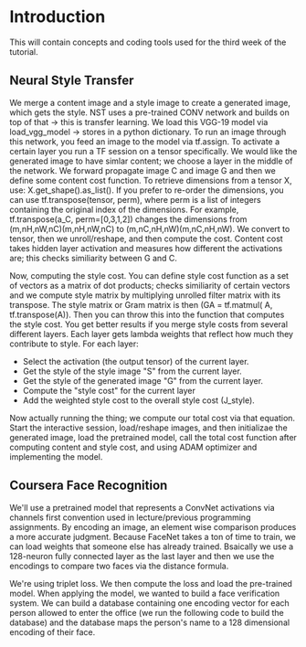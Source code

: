 # Introduction
This will contain concepts and coding tools used for the third week of the tutorial. 

## Neural Style Transfer

We merge a content image and a style image to create a generated image, which gets the style. NST uses a pre-trained CONV network and builds on top of that -> this is transfer learning. We load this VGG-19 model via load_vgg_model -> stores in a python dictionary. To run an image through this network, you feed an image to the model via tf.assign. To activate a certain layer you run a TF session on a tensor specifically. We would like the generated image to have simlar content; we choose a layer in the middle of the network. We forward propagate image C and image G and then we define some content cost function. To retrieve dimensions from a tensor X, use: X.get_shape().as_list(). If you prefer to re-order the dimensions, you can use tf.transpose(tensor, perm), where perm is a list of integers containing the original index of the dimensions. For example, tf.transpose(a_C, perm=[0,3,1,2]) changes the dimensions from  (m,nH,nW,nC)(m,nH,nW,nC)  to  (m,nC,nH,nW)(m,nC,nH,nW). We convert to tensor, then we unroll/reshape, and then compute the cost. Content cost takes hidden layer activation and measures how different the activations are; this checks similiarity between G and C. 

Now, computing the style cost. You can define style cost function as a set of vectors as a matrix of dot products; checks similiarity of certain vectors and we compute style matrix by multiplying unrolled filter matrix with its transpose. The style matrix or Gram matrix is then (GA = tf.matmul( A, tf.transpose(A)). Then you can throw this into the function that computes the style cost. You get better results if you merge style costs from several different layers. Each layer gets lambda weights that reflect how much they contribute to style. For each layer:
* Select the activation (the output tensor) of the current layer.
* Get the style of the style image "S" from the current layer.
* Get the style of the generated image "G" from the current layer.
* Compute the "style cost" for the current layer
* Add the weighted style cost to the overall style cost (J_style). 

Now actually running the thing; we compute our total cost via that equation. Start the interactive session, load/reshape images, and then initializae the generated image, load the pretrained model, call the total cost function after computing content and style cost,  and using ADAM optimizer and implementing the model. 

## Coursera Face Recognition 

We'll use a pretrained model that represents a ConvNet activations via channels first convention used in lecture/previous programming assignments. By encoding an image, an element wise comparison produces a more accurate judgment. Because FaceNet takes a ton of time to train, we can load weights that someone else has already trained. Bsaically we use a 128-neuron fully connected layer as the last layer and then we use the encodings to compare two faces via the distance formula. 

We're using triplet loss. We then compute the loss and load the pre-trained model. When applying the model, we wanted to build a face verification system. We can build a database containing one encoding vector for each person allowed to enter the office (we run the following code to build the database) and the database maps the person's name to a 128 dimensional encoding of their face. 
